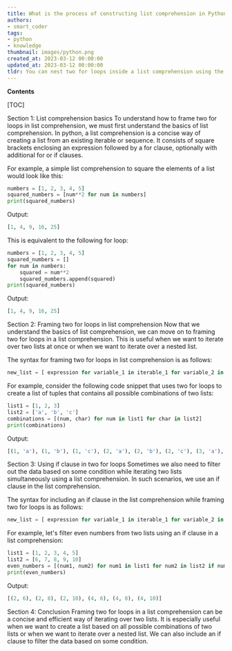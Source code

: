 ```yaml
---
title: What is the process of constructing list comprehension in Python using two for loops?
authors:
- smart_coder
tags:
- python
- knowledge
thumbnail: images/python.png
created_at: 2023-03-12 00:00:00
updated_at: 2023-03-12 00:00:00
tldr: You can nest two for loops inside a list comprehension using the syntax [expression for variable1 in iterable1 for variable2 in iterable2].
---
```


**Contents**

[TOC]

Section 1: List comprehension basics
To understand how to frame two for loops in list comprehension, we must first understand the basics of list comprehension. In python, a list comprehension is a concise way of creating a list from an existing iterable or sequence. It consists of square brackets enclosing an expression followed by a for clause, optionally with additional for or if clauses. 

For example, a simple list comprehension to square the elements of a list would look like this:

```python
numbers = [1, 2, 3, 4, 5]
squared_numbers = [num**2 for num in numbers]
print(squared_numbers)
```
Output:
```python
[1, 4, 9, 16, 25]
```
This is equivalent to the following for loop:
```python
numbers = [1, 2, 3, 4, 5]
squared_numbers = []
for num in numbers:
    squared = num**2
    squared_numbers.append(squared)
print(squared_numbers)
```
Output:
```python
[1, 4, 9, 16, 25]
```

Section 2: Framing two for loops in list comprehension
Now that we understand the basics of list comprehension, we can move on to framing two for loops in a list comprehension. This is useful when we want to iterate over two lists at once or when we want to iterate over a nested list. 

The syntax for framing two for loops in list comprehension is as follows:

```python
new_list = [ expression for variable_1 in iterable_1 for variable_2 in iterable_2 ]
```

For example, consider the following code snippet that uses two for loops to create a list of tuples that contains all possible combinations of two lists:

```python
list1 = [1, 2, 3]
list2 = ['a', 'b', 'c']
combinations = [(num, char) for num in list1 for char in list2]
print(combinations)
```
Output:
```python
[(1, 'a'), (1, 'b'), (1, 'c'), (2, 'a'), (2, 'b'), (2, 'c'), (3, 'a'), (3, 'b'), (3, 'c')]
```

Section 3: Using if clause in two for loops
Sometimes we also need to filter out the data based on some condition while iterating two lists simultaneously using a list comprehension. In such scenarios, we use an if clause in the list comprehension.

The syntax for including an if clause in the list comprehension while framing two for loops is as follows:

```python
new_list = [ expression for variable_1 in iterable_1 for variable_2 in iterable_2 if condition ]
```

For example, let's filter even numbers from two lists using an if clause in a list comprehension:

```python
list1 = [1, 2, 3, 4, 5]
list2 = [6, 7, 8, 9, 10]
even_numbers = [(num1, num2) for num1 in list1 for num2 in list2 if num1 % 2 == 0 and num2 % 2 == 0]
print(even_numbers)
```
Output:
```python
[(2, 6), (2, 8), (2, 10), (4, 6), (4, 8), (4, 10)]
```

Section 4: Conclusion
Framing two for loops in a list comprehension can be a concise and efficient way of iterating over two lists. It is especially useful when we want to create a list based on all possible combinations of two lists or when we want to iterate over a nested list. We can also include an if clause to filter the data based on some condition.
